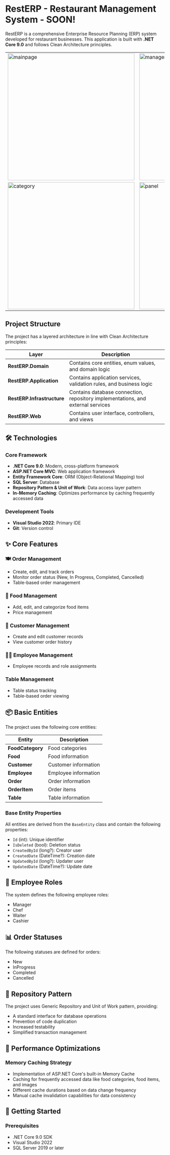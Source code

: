# RestERP - Restaurant Management System - SOON!

RestERP is a comprehensive Enterprise Resource Planning (ERP) system developed for restaurant businesses. This application is built with **.NET Core 9.0** and follows Clean Architecture principles.

<div align="center">
    <table>
        <tr>
            <td>
                <img src="https://github.com/user-attachments/assets/9a1214bd-2772-48dc-81a9-474f6c58d589" alt="mainpage" width="400"/>
            </td>
            <td>
                <img src="https://github.com/user-attachments/assets/40f36f92-aae3-4131-b013-e1bf24ee0f15" alt="management" width="400"/>
            </td>
        <tr>
            <td>
                <img src="https://github.com/user-attachments/assets/74c4cadd-49ca-43e6-8060-00a5ba1af2b2" alt="category" width="400"/>
            </td>
            <td>
                <img src="https://github.com/user-attachments/assets/81eaf971-96bb-4d21-ac66-956578259a7a" alt="panel" width="400"/>
            </td>
        </tr>
    </table>
</div>

## Project Structure

The project has a layered architecture in line with Clean Architecture principles:

| Layer | Description |
|-------|-------------|
| **RestERP.Domain** | Contains core entities, enum values, and domain logic |
| **RestERP.Application** | Contains application services, validation rules, and business logic |
| **RestERP.Infrastructure** | Contains database connection, repository implementations, and external services |
| **RestERP.Web** | Contains user interface, controllers, and views |

## 🛠️ Technologies

### Core Framework
- **.NET Core 9.0**: Modern, cross-platform framework
- **ASP.NET Core MVC**: Web application framework
- **Entity Framework Core**: ORM (Object-Relational Mapping) tool
- **SQL Server**: Database
- **Repository Pattern & Unit of Work**: Data access layer pattern
- **In-Memory Caching**: Optimizes performance by caching frequently accessed data

### Development Tools
- **Visual Studio 2022**: Primary IDE
- **Git**: Version control

## ✨ Core Features

### 🍽️ Order Management
- Create, edit, and track orders
- Monitor order status (New, In Progress, Completed, Cancelled)
- Table-based order management

### 🍕 Food Management
- Add, edit, and categorize food items
- Price management

### 👥 Customer Management
- Create and edit customer records
- View customer order history

### 👨‍💼 Employee Management
- Employee records and role assignments

### Table Management
- Table status tracking
- Table-based order viewing

## 📦 Basic Entities

The project uses the following core entities:

| Entity | Description |
|--------|-------------|
| **FoodCategory** | Food categories |
| **Food** | Food information |
| **Customer** | Customer information |
| **Employee** | Employee information |
| **Order** | Order information |
| **OrderItem** | Order items |
| **Table** | Table information |

### Base Entity Properties
All entities are derived from the `BaseEntity` class and contain the following properties:
- `Id` (int): Unique identifier
- `IsDeleted` (bool): Deletion status
- `CreatedById` (long?): Creator user
- `CreatedDate` (DateTime?): Creation date
- `UpdatedById` (long?): Updater user
- `UpdatedDate` (DateTime?): Update date

## 👥 Employee Roles

The system defines the following employee roles:
- Manager
- Chef
- Waiter
- Cashier

## 📊 Order Statuses

The following statuses are defined for orders:
- New
- InProgress
- Completed
- Cancelled

## 🔄 Repository Pattern

The project uses Generic Repository and Unit of Work pattern, providing:
- A standard interface for database operations
- Prevention of code duplication
- Increased testability
- Simplified transaction management

## 🚀 Performance Optimizations

### Memory Caching Strategy
- Implementation of ASP.NET Core's built-in Memory Cache
- Caching for frequently accessed data like food categories, food items, and images
- Different cache durations based on data change frequency
- Manual cache invalidation capabilities for data consistency

## 🚀 Getting Started

### Prerequisites
- .NET Core 9.0 SDK
- Visual Studio 2022
- SQL Server 2019 or later
